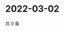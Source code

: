 # 2022-03-02

共 0 条

<!-- BEGIN WEIBO -->
<!-- 最后更新时间 Wed Mar 02 2022 11:03:13 GMT+0800 (China Standard Time) -->

<!-- END WEIBO -->
